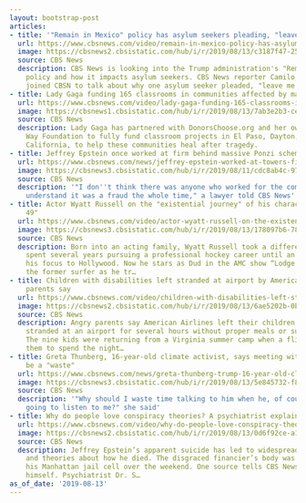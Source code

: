 ```yaml
---
layout: bootstrap-post
articles:
- title: '"Remain in Mexico" policy has asylum seekers pleading, "leave me in a cell"'
  url: https://www.cbsnews.com/video/remain-in-mexico-policy-has-asylum-seekers-pleading-leave-me-in-a-cell/
  image: https://cbsnews2.cbsistatic.com/hub/i/r/2019/08/13/c3187f47-2521-47c8-9ebe-fddc6b2d8777/thumbnail/1200x630/30935c22872a7a5b621376a805545269/0813-cbsnam-asylumseeker-1910923-640x360.jpg
  source: CBS News
  description: CBS News is looking into the Trump administration's "Remain in Mexico"
    policy and how it impacts asylum seekers. CBS News reporter Camilo Montoya-Galvez
    joined CBSN to talk about why one asylum seeker pleaded, "leave me in a cell."
- title: Lady Gaga funding 165 classrooms in communities affected by mass shootings
  url: https://www.cbsnews.com/video/lady-gaga-funding-165-classrooms-in-communities-affected-by-mass-shootings/
  image: https://cbsnews1.cbsistatic.com/hub/i/r/2019/08/13/7ab3e2b3-ce26-46ea-b7e3-8a46bb303865/thumbnail/1200x630/583202f2f66c9462b652bd6b2c5cc988/0813-social-ladygagaclassroomfunding-1910926-640x360.jpg
  source: CBS News
  description: Lady Gaga has partnered with DonorsChoose.org and her own Born This
    Way Foundation to fully fund classroom projects in El Paso, Dayton, and Gilroy,
    California, to help these communities heal after tragedy.
- title: Jeffrey Epstein once worked at firm behind massive Ponzi scheme
  url: https://www.cbsnews.com/news/jeffrey-epstein-worked-at-towers-financial-with-stephen-hoffenberg-who-committed-ponzi-scheme-crimes/
  image: https://cbsnews3.cbsistatic.com/hub/i/r/2019/08/11/cdc8ab4c-9747-4904-84ea-be56543ed892/thumbnail/1200x630/3ac4d93dda339b8191596a0ad9afbbec/0811-en-epstein-lenghi-1909861-640x360.jpg
  source: CBS News
  description: '"I don''t think there was anyone who worked for the company who didn''t
    understand it was a fraud the whole time," a lawyer told CBS News'
- title: Actor Wyatt Russell on the "existential journey" of his character in "Lodge
    49"
  url: https://www.cbsnews.com/video/actor-wyatt-russell-on-the-existential-journey-of-his-character-in-lodge-49/
  image: https://cbsnews3.cbsistatic.com/hub/i/r/2019/08/13/178097b6-7890-475e-bd54-92a330be4fc0/thumbnail/1200x630/04d8cc573fee074146f145a2897ded42/0813-ctm-wyattrussellqanda-1910905-640x360.jpg
  source: CBS News
  description: Born into an acting family, Wyatt Russell took a different path and
    spent several years pursuing a professional hockey career until an injury shifted
    his focus to Hollywood. Now he stars as Dud in the AMC show “Lodge 49.” It follows
    the former surfer as he tr…
- title: Children with disabilities left stranded at airport by American Airlines,
    parents say
  url: https://www.cbsnews.com/video/children-with-disabilities-left-stranded-at-airport-by-american-airlines-parents-say/
  image: https://cbsnews2.cbsistatic.com/hub/i/r/2019/08/13/6ae5202b-0bad-43f7-b106-74cee3d6a39b/thumbnail/1200x630/dacdbfba02af16c769f3197a11ef9c8e/0813-ctm-disabledkidsstranded-duncan-midwest-1910915-640x360.jpg
  source: CBS News
  description: Angry parents say American Airlines left their children with disabilities
    stranded at an airport for several hours without proper meals or supervision.
    The nine kids were returning from a Virginia summer camp when a flight delay forced
    them to spend the night…
- title: Greta Thunberg, 16-year-old climate activist, says meeting with Trump would
    be a "waste"
  url: https://www.cbsnews.com/news/greta-thunberg-trump-16-year-old-climate-activist-says-meeting-with-president-would-be-a-waste/
  image: https://cbsnews3.cbsistatic.com/hub/i/r/2019/08/13/5e845732-f8ad-4f26-98ce-3cf59fe051fb/thumbnail/1200x630/381a7517dac6ba2bbc4ec1f9cc2baf14/0813-ctm-gretathunberg-saberi-1910864-640x360.jpg
  source: CBS News
  description: '"Why should I waste time talking to him when he, of course, is not
    going to listen to me?" she said'
- title: Why do people love conspiracy theories? A psychiatrist explains
  url: https://www.cbsnews.com/video/why-do-people-love-conspiracy-theories-a-psychiatrist-explains/
  image: https://cbsnews2.cbsistatic.com/hub/i/r/2019/08/13/0d6f92ce-a1f9-4dac-a35f-0b5d7b856313/thumbnail/1200x630/49aa3b24d858738a6601e03580a56e57/0813-ctm-conspiracytheoriespsych-varma-1910897-640x360.jpg
  source: CBS News
  description: Jeffrey Epstein’s apparent suicide has led to widespread speculation
    and theories about how he died. The disgraced financier’s body was found inside
    his Manhattan jail cell over the weekend. One source tells CBS News Epstein hanged
    himself. Psychiatrist Dr. S…
as_of_date: '2019-08-13'
---
```


